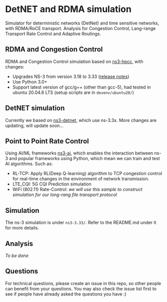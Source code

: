 # DetNET and RDMA simulation

Simulator for deterministic networks (DetNet) and time sensitive networks, with RDMA/RoCE transport. Analysis for Congestion Control, Lang-range Transport Rate Control and Adaptive Routings.

## RDMA and Congestion Control

RDMA and Congestion Control simulation based on [ns3-hpcc](https://github.com/alibaba-edu/High-Precision-Congestion-Control), with changes:

- Upgrades NS-3 from version 3.18 to 3.33 ([release notes](https://www.nsnam.org/releases/ns-3-33/))
- Use Python 3.0+
- Support latest version of gcc/g++ (other than gcc-5), had tested in ubuntu 20.04.6 LTS (setup scripts are in `devenv/ubuntu20/`)

## DetNET simulation

Currently we based on [ns3-detnet](https://github.com/nextvincii/detnet), which use ns-3.3x. More changes are updating, will update soon...

## Point to Point Rate Control

Using AI/ML frameworks [ns3-ai](https://github.com/hust-diangroup/ns3-ai), which enables the interaction between ns-3 and popular frameworks using Python, which mean we can train and test AI algorithms. Such as:

- RL-TCP: Apply RL(Deep Q-learning) algorithm to TCP congestion control for real-time changes in the environment of network transmission.
- LTE_CQI: 5G CQI Prediction simulation
- WiFi (802.11) Rate-Control: _we will use this sample to construct simulation for our long-rang file transport protocol_

## Simulation

The ns-3 simulation is under `ns3-3.33/`. Refer to the README.md under it for more details.

## Analysis

_To be done_

## Questions

For technical questions, please create an issue in this repo, so other people can benefit from your questions.
You may also check the issue list first to see if people have already asked the questions you have :)
